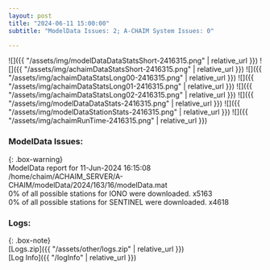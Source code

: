 ```yaml
---
layout: post
title: "2024-06-11 15:00:00"
subtitle: "ModelData Issues: 2; A-CHAIM System Issues: 0"

---
```


![]({{ "/assets/img/modelDataDataStatsShort-2416315.png" | relative_url }})
![]({{ "/assets/img/achaimDataStatsShort-2416315.png" | relative_url }})
![]({{ "/assets/img/achaimDataStatsLong00-2416315.png" | relative_url }})
![]({{ "/assets/img/achaimDataStatsLong01-2416315.png" | relative_url }})
![]({{ "/assets/img/achaimDataStatsLong02-2416315.png" | relative_url }})
![]({{ "/assets/img/modelDataDataStats-2416315.png" | relative_url }})
![]({{ "/assets/img/modelDataStationStats-2416315.png" | relative_url }})
![]({{ "/assets/img/achaimRunTime-2416315.png" | relative_url }})


### ModelData Issues:  
  
{: .box-warning}  
 ModelData report for 11-Jun-2024 16:15:08   
 /home/chaim/ACHAIM_SERVER/A-CHAIM/modelData/2024/163/16/modelData.mat   
 0% of all possible stations for IONO were downloaded. x5163   
 0% of all possible stations for SENTINEL were downloaded. x4618   
  


### Logs:  
  
{: .box-note}  
[Logs.zip]({{ "/assets/other/logs.zip" | relative_url }})  
[Log Info]({{ "/logInfo" | relative_url }})  

